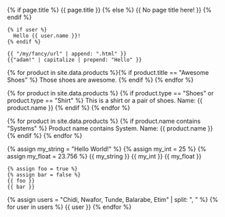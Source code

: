 {% if page.title %}
      {{ page.title }}
      {% else %}
   {{ No page title here! }}
    {% endif %}
    
    {% if user %}
      Hello {{ user.name }}!
    {% endif %}
    
    {{ "/my/fancy/url" | append: ".html" }}
    {{"adam!" | capitalize | prepend: "Hello" }}

 {% for product in site.data.products %}{% if product.title == "Awesome Shoes" %}
      Those shoes are awesome.
    {% endif %}
    {% endfor %}
    
{% for product in site.data.products %}
  {% if product.type == "Shoes" or product.type == "Shirt" %}
    This is a shirt or a pair of shoes. Name: {{ product.name }}
  {% endif %}
{% endfor %}   

 {% for product in site.data.products %}
  {% if product.name contains "Systems" %}
    Product name contains System. Name: {{ product.name }}
  {% endif %}
{% endfor %} 

{% assign my_string = "Hello World!" %}
    {% assign my_int = 25 %}
    {% assign my_float = 23.756 %}
    {{ my_string }}
    {{ my_int }}
    {{ my_float }}
    
    {% assign foo = true %}
    {% assign bar = false %}
    {{ foo }}
    {{ bar }}
    
 {% assign users = "Chidi, Nwafor, Tunde, Balarabe, Etim" | split: ", " %}
    {% for user in users %}
      {{ user }}
    {% endfor %}
    
